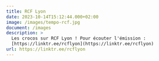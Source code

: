 ```yaml
---
title: RCF Lyon
date: 2023-10-14T15:12:44.000+02:00
image: /images/tempo-rcf.jpg
document: /images
description: >
  Les crocos sur RCF Lyon ! Pour écouter l'émission :
  [https://linktr.ee/rcflyon](https://linktr.ee/rcflyon)
url: https://linktr.ee/rcflyon
---
```


